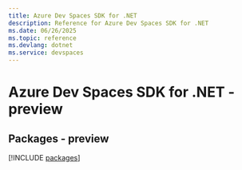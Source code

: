 ```yaml
---
title: Azure Dev Spaces SDK for .NET
description: Reference for Azure Dev Spaces SDK for .NET
ms.date: 06/26/2025
ms.topic: reference
ms.devlang: dotnet
ms.service: devspaces
---
```

# Azure Dev Spaces SDK for .NET - preview
## Packages - preview
[!INCLUDE [packages](dev-spaces-index.md)]